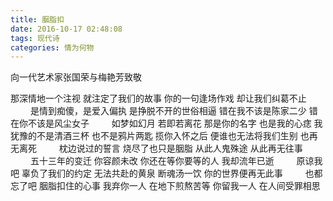 ```yaml
---
title: 胭脂扣
date: 2016-10-17 02:48:08
tags: 现代诗
categories: 情为何物
---
```

向一代艺术家张国荣与梅艳芳致敬
<!-- more -->
那深情地一个注视
就注定了我们的故事
你的一句逢场作戏
却让我们纠葛不止
　　
是情到痴傻，是爱入偏执
是挣脱不开的世俗相逼
错在我不该是陈家二少
错在你不该是风尘女子
　　
如梦如幻月
若即若离花
那是你的名字
也是我的心痣
我犹豫的不是清酒三杯
也不是鸦片两匙
揽你入怀之后
便谁也无法将我们生别
也再无离死
　　
枕边说过的誓言
烧尽了也只是胭脂
从此人鬼殊途
从此再无往事
　　
五十三年的变迁
你容颜未改
你还在等你要等的人
我却流年已逝
　　
原谅我吧
辜负了我们的约定
无法共赴的黄泉
断魂汤一饮
你的世界便再无此事
　　
也都忘了吧
胭脂扣住的心事
我弃你一人
在地下煎熬苦等
你留我一人
在人间受罪相思